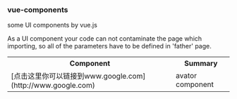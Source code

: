 ### vue-components
some UI components by vue.js 

As a UI component your code can not contaminate the page which importing, so all of the parameters have to be defined in 'father' page.

<div>
    <table border="0">
	  <tr>
	    <th> Component </th>
	    <th> Summary </th>
	  </tr>
	  <tr>
	    <td>[点击这里你可以链接到www.google.com](http://www.google.com)</td>
	    <td>avator component</td>
	  </tr>
    </table>
</div>
